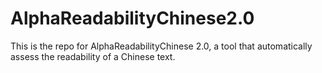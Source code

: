 # AlphaReadabilityChinese2.0
This is the repo for AlphaReadabilityChinese 2.0, a tool that automatically assess the readability of a Chinese text.
